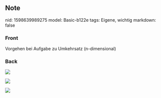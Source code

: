 ## Note
nid: 1598639989275
model: Basic-b122e
tags: Eigene, wichtig
markdown: false

### Front
Vorgehen bei Aufgabe zu Umkehrsatz (n-dimensional)

### Back
<img src="paste-a1ccd845a3bdfc26f56a01c12ac49e822b6384a2.jpg"><div><img src="paste-c145f39dee41c2aec6a01e9ea37c8b2003d32c1b.jpg">
</div><div><img src="paste-513a2fa270ca799cd8f9bc6a392fcd726bbdedb6.jpg">
</div>
